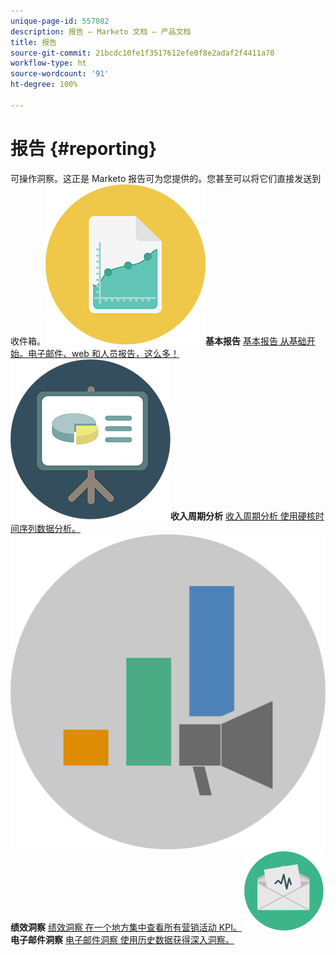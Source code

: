 ```yaml
---
unique-page-id: 557082
description: 报告 – Marketo 文档 – 产品文档
title: 报告
source-git-commit: 21bcdc10fe1f3517612efe0f8e2adaf2f4411a70
workflow-type: ht
source-wordcount: '91'
ht-degree: 100%

---
```



# 报告 {#reporting}

可操作洞察。这正是 Marketo 报告可为您提供的。您甚至可以将它们直接发送到收件箱。**![基本报告](assets/documents-bookmarks-17.png)基本报告** [基本报告 从基础开始。电子邮件、web 和人员报告，这么多！](https://docs.marketo.com/display/DOCS/Basic+Reporting)     **![收入周期分析](assets/seo-08.png)收入周期分析** [收入周期分析 使用硬核时间序列数据分析。](https://docs.marketo.com/display/DOCS/Revenue+Cycle+Analytics)     **![绩效洞察](assets/mpi-for-docs-2x.png)绩效洞察** [绩效洞察 在一个地方集中查看所有营销活动 KPI。](https://docs.marketo.com/display/DOCS/Marketing+Performance+Insights)     **![电子邮件洞察](assets/email-insights.png)电子邮件洞察** [电子邮件洞察 使用历史数据获得深入洞察。](https://docs.marketo.com/display/DOCS/Email+Insights)
